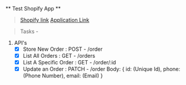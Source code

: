 ** Test Shopify App **

> [Shopify link](https://viktest.myshopify.com/)
> [Application Link](https://vik-shopify.herokuapp.com/)

> Tasks -
1. API's
    - [x] Store New Order : 
        POST - /order
    - [x] List All Orders :
        GET - /orders
    - [x] List A Specific Order :
        GET - /order/:id
    - [x] Update an Order :
        PATCH - /order
        Body: {
            id: (Unique Id),
            phone: (Phone Number),
            email: (Email)
        }